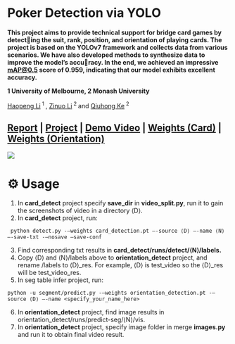 # Poker Detection via YOLO

<b>This project aims to provide technical support for bridge card games by detecting the suit, rank, position, and orientation of playing cards. The project is based on the YOLOv7 framework and collects data from various scenarios. We have also developed methods to synthesize data to improve the model’s accuracy. In the end, we achieved an impressive mAP@0.5 score of 0.959, indicating that our model exhibits excellent accuracy.</b>

<b>1 University of Melbourne, 2 Monash University</b>

<div>
<span class="author-block">
  <a href='https://scholar.google.com/citations?user=YSg_iL4AAAAJ&hl=en'>Haopeng Li</a><sup> 1 </sup>
</span>,
  <span class="author-block">
    <a href='https://zinuoli.github.io/'>Zinuo Li</a><sup> 2 </sup>
  </span> and
  <span class="author-block">
    <a href="https://research.monash.edu/en/persons/qiuhong-ke" target="_blank">Qiuhong Ke</a><sup> 2 </sup>
  </span>
</span>
</div>

[Report](https://drive.google.com/file/d/1cv6HpQf7eOi5dAcdiIFNgA4EwON8eJOj/view?usp=sharing) | [Project]() | [Demo Video](https://drive.google.com/file/d/1iDWGuduPtOSstAOGMgjpKQoGB3QCjBOw/view?usp=sharing) | [Weights (Card)](https://drive.google.com/file/d/1WbRC7j9wM36FmfNsIzc1e2-Xtx-kP6Ho/view?usp=sharing) | [Weights (Orientation)](https://drive.google.com/file/d/1Q51nyhbVRoN9_pE614bpP4RYzZ3Jc0Hi/view?usp=sharing)
---
<img src="https://github.com/zinuoli/Poker_Detection/assets/94612909/137ba7b4-74b0-44f1-9508-8d575ee7f40a">

# ⚙️ Usage
1. In **card_detect** project specify **save_dir** in **video_split.py**, run it to gain the screenshots of video in a directory ⟨D⟩.
2. In **card_detect** project, run:
```
 python detect.py -–weights card_detection.pt –-source ⟨D⟩ –-name ⟨N⟩ –-save-txt -–nosave –save-conf
```
3. Find corresponding txt results in **card_detect/runs/detect/⟨N⟩/labels.**
4. Copy ⟨D⟩ and ⟨N⟩/labels above to **orientation_detect** project, and rename /labels to ⟨D⟩_res. For example, ⟨D⟩ is test_video so the ⟨D⟩_res will be test_video_res.
5. In seg table infer project, run:
```
python -u segment/predict.py -–weights orientation_detection.pt -–source ⟨D⟩ –-name <specify_your_name_here>
```
6. In **orientation_detect** project, find image results in orientation_detect/runs/predict-seg/⟨N⟩/vis.
7. In **orientation_detect** project, specify image folder in merge **images.py** and run it to obtain final video result.
